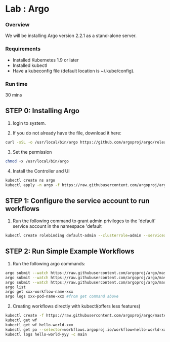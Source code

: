 

# Lab  : Argo

### Overview

We will be installing Argo version 2.2.1 as a stand-alone server.

### Requirements
* Installed Kubernetes 1.9 or later
* Installed kubectl
* Have a kubeconfig file (default location is ~/.kube/config).

### Run time

30 mins

## STEP 0: Installing Argo

1. login to system.

2. If you do not already have the file, download it here:

```bash
curl -sSL -o /usr/local/bin/argo https://github.com/argoproj/argo/releases/download/v2.2.1/argo-linux-amd64
```
3. Set the permission
```bash
chmod +x /usr/local/bin/argo
```
4. Install the Controller and UI
```bash
kubectl create ns argo
kubectl apply -n argo -f https://raw.githubusercontent.com/argoproj/argo/v2.2.1/manifests/install.yaml
```

## STEP 1: Configure the service account to run workflows

1. Run the following command to grant admin privileges to the 'default' service account in the namespace 'default
```bash
kubectl create rolebinding default-admin --clusterrole=admin --serviceaccount=default:default
```

## STEP 2: Run Simple Example Workflows
1. Run the following argo commands:
```bash
argo submit --watch https://raw.githubusercontent.com/argoproj/argo/master/examples/hello-world.yaml
argo submit --watch https://raw.githubusercontent.com/argoproj/argo/master/examples/coinflip.yaml
argo submit --watch https://raw.githubusercontent.com/argoproj/argo/master/examples/loops-maps.yaml
argo list
argo get xxx-workflow-name-xxx
argo logs xxx-pod-name-xxx #from get command above
```

2. Creating workflows directly with kubectl(offers less features)
```bash
kubectl create -f https://raw.githubusercontent.com/argoproj/argo/master/examples/hello-world.yaml
kubectl get wf
kubectl get wf hello-world-xxx
kubectl get po --selector=workflows.argoproj.io/workflow=hello-world-xxx --show-all
kubectl logs hello-world-yyy -c main
```